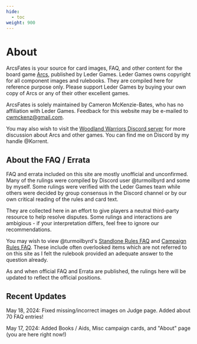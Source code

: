 ```yaml
---
hide:
  - toc
weight: 900
---
```


# About

ArcsFates is your source for card images, FAQ, and other content for the board game <a href="https://ledergames.com/products/arcs">Arcs</a>, published by Leder Games. Leder Games owns copyright for all component images and rulebooks. They are compiled here for reference purpose only. Please support Leder Games by buying your own copy of Arcs or any of their other excellent games.

ArcsFates is solely maintained by Cameron McKenzie-Bates, who has no affiliation with Leder Games. Feedback for this website may be e-mailed to <a href="mailto:cwmckenz@gmail.com">cwmckenz@gmail.com</a>.

You may also wish to visit the <a href="https://discord.com/invite/woodland-warriors-476234833572397056">Woodland Warriors Discord server</a> for more discussion about Arcs and other games. You can find me on Discord by my handle @Korrent.

## About the FAQ / Errata

FAQ and errata included on this site are mostly unofficial and unconfirmed. Many of the rulings were compiled by Discord user @turmoilbyrd and some by myself. Some rulings were verified with the Leder Games team while others were decided by group consensus in the Discord channel or by our own critical reading of the rules and card text.

They are collected here in an effort to give players a neutral third-party resource to help resolve disputes. Some rulings and interactions are ambigious - if your interpretation differs, feel free to ignore our recommendations.

You may wish to view @turmoilbyrd's <a href="https://docs.google.com/document/d/1OaeEFwosc7JMf9ZukAFQWzB8P2yWtXJmgFInNS7rmOM/edit?usp=sharing">Standlone Rules FAQ</a> and <a href="https://docs.google.com/document/d/1VaYDA6Y75VQi-bkhEsgXoy1DvWeksZ3FmqB4uByxhRk/edit?usp=sharing">Campaign Rules FAQ</a>. These include often overlooked items which are not referred to on this site as I felt the rulebook provided an adequate answer to the question already.

As and when official FAQ and Errata are published, the rulings here will be updated to reflect the official positions.

## Recent Updates

May 18, 2024: Fixed missing/incorrect images on Judge page. Added about 70 FAQ entries!

May 17, 2024: Added Books / Aids, Misc campaign cards, and "About" page (you are here right now!)
